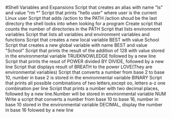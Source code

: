 #Shell Variables and Expansions
Script that creates an alias with name "ls" and value "rm *"
Script that prints "hello user" where user is the current Linux user
Script that adds /action to the PATH /action shoud be the last directory the shell looks into when looking for a program
Create script that counts the number of directories in the PATH
Script that lists environment variables
Script that lists all variables and environment variables and functions
Script that creates a new local variable BEST with value School
Script that creates a new global variable with name BEST and value "School"
Script that prints the result of the addition of 128 with value stored in the environmental variable TRUEKNOWLEDGE followed by a new line
Script that prints the resut of POWER divided BY DIVIDE, followed by a new line
Script that displays result of BREATH to the power LOVE(They are environmental variables)
Script that converts a number from base 2 to base 10, number in base 2 is stored in the environmental variable BINARY
Script that prints all possible combinations of two letters,except oo, letters a-z one combination per line
Script that prints a number with two decimal places, followed by a new line.Number will be stored in environmental variable NUM
Write a script that converts a number from base 10 to base 16, number in base 10 stored in the environmental variable DECIMAL, display the number in base 16 folowed by a new line
